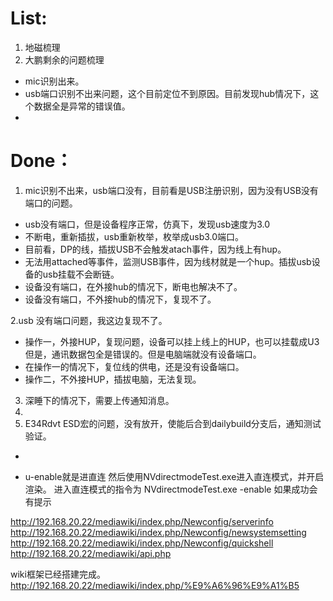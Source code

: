 # List:
1. 地磁梳理
2. 大鹏剩余的问题梳理
- mic识别出来。
- usb端口识别不出来问题，这个目前定位不到原因。目前发现hub情况下，这个数据全是异常的错误值。
- 

#  Done：
1. mic识别不出来，usb端口没有，目前看是USB注册识别，因为没有USB没有端口的问题。
- usb没有端口，但是设备程序正常，仿真下，发现usb速度为3.0
- 不断电，重新插拔，usb重新枚举，枚举成usb3.0端口。
- 目前看，DP的线，插拔USB不会触发atach事件，因为线上有hup。
- 无法用attached等事件，监测USB事件，因为线材就是一个hup。插拔usb设备的usb挂载不会断链。
- 设备没有端口，在外接hub的情况下，断电也解决不了。
- 设备没有端口，不外接hub的情况下，复现不了。

2.usb 没有端口问题，我这边复现不了。
- 操作一，外接HUP，复现问题，设备可以挂上线上的HUP，也可以挂载成U3但是，通讯数据包全是错误的。但是电脑端就没有设备端口。
- 在操作一的情况下，复位线的供电，还是没有设备端口。
- 操作二，不外接HUP，插拔电脑，无法复现。

3. 深睡下的情况下，需要上传通知消息。
4. 
5. E34Rdvt ESD宏的问题，没有放开，使能后合到dailybuild分支后，通知测试验证。
- 



- u-enable就是进直连
然后使用NVdirectmodeTest.exe进入直连模式，并开启渲染。
进入直连模式的指令为
NVdirectmodeTest.exe -enable
如果成功会有提示

http://192.168.20.22/mediawiki/index.php/Newconfig/serverinfo
http://192.168.20.22/mediawiki/index.php/Newconfig/newsystemsetting
http://192.168.20.22/mediawiki/index.php/Newconfig/quickshell
http://192.168.20.22/mediawiki/api.php

wiki框架已经搭建完成。
http://192.168.20.22/mediawiki/index.php/%E9%A6%96%E9%A1%B5